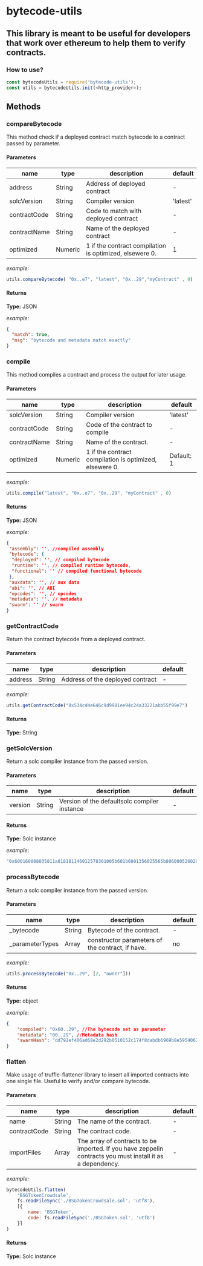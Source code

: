# bytecode-utils

## This library is meant to be useful for developers that work over ethereum to help them to verify contracts.

### How to use?

``` js
const bytecodeUtils = require('bytecode-utils');
const utils = bytecodeUtils.init(<http_provider>);
```

## Methods

### compareBytecode
This method check if a deployed contract match bytecode to a contract passed by parameter.

#### Parameters

| name         | type    | description                                             | default  |
| ------------ | ------- | ------------------------------------------------------- | -------- |
| address      | String  | Address of deployed contract                            | -        |
| solcVersion  | String  | Compiler version                                        | 'latest' |
| contractCode | String  | Code to match with deployed contract                    | -        |
| contractName | String  | Name of the deployed contract                           | -        |
| optimized    | Numeric | 1 if the contract compilation is optimized, elsewere 0. | 1        |

_example:&nbsp;_

```javascript
utils.compareBytecode( "0x..e7", "latest", "0x..29","myContract" , 0)
```

#### Returns

**Type:**&nbsp;JSON

_example:&nbsp;_

```json
{
  "match": true,
  "msg": "bytecode and metadata match exactly"
}
```

### compile
This method compiles a contract and process the output for later usage.

#### Parameters

| name         | type    | description                                             | default    |
| ------------ | ------- | ------------------------------------------------------- | ---------- |
| solcVersion  | String  | Compiler version                                        | 'latest'   |
| contractCode | String  | Code of the contract to compile                         | -          |
| contractName | String  | Name of the contract.                                   | -          |
| optimized    | Numeric | 1 if the contract compilation is optimized, elsewere 0. | Default: 1 |

_example:&nbsp;_

```javascript
utils.compile("latest", "0x..e7", "0x..29", "myContract" , 0)
```

#### Returns

**Type:**&nbsp;JSON

_example:&nbsp;_

```json
{
 "assembly": '', //compiled assembly
 "bytecode": {
  "deployed": '', // compiled bytecode
  "runtime": '', // compiled runtime bytecode,
  "functional": '' // compiled functional bytecode
 },
 "auxdata": '', // aux data
 "abi": '', // ABI
 "opcodes": '', // opcodes
 "metadata": '', // metadata
 "swarm": '' // swarm
}
```

### getContractCode
Return the contract bytecode from a deployed contract.

#### Parameters

| name    | type   | description                      | default |
| ------- | ------ | -------------------------------- | ------- |
| address | String | Address of the deployed contract | -       |

_example:&nbsp;_

```javascript
utils.getContractCode("0x534cd4e646c9d9981ee94c24a33221abb55f99e7")
```

#### Returns
**Type:**&nbsp;String

### getSolcVersion
Return a solc compiler instance from the passed version.

#### Parameters

| name    | type   | description                                  | default |
| ------- | ------ | -------------------------------------------- | ------- |
| version | String | Version of the defaultsolc compiler instance | -       |

#### Returns
**Type:**&nbsp;Solc instance

_example:&nbsp;_

```javascript
"0x600160008035811a818181146012578301005b601b6001356025565b8060005260206000f25b600060078202905091905056"
```
### processBytecode
Return a solc compiler instance from the passed version.

#### Parameters

| name            | type   | description                                      | default |
| --------------- | ------ | ------------------------------------------------ | ------- |
| _bytecode       | String | Bytecode of the contract.                        | -       |
| _parameterTypes | Array  | constructor parameters of the contract, if have. | no      |

_example:&nbsp;_

```javascript
utils.processBytecode("0x..29", [2, "owner"]))
```


#### Returns
**Type:**&nbsp;object

_example:&nbsp;_

```json
{ 
    "compiled": "0x60..29", //The bytecode set as parameter
    "metadata": "00..29", //Metadata hash
    "swarmHash": "dd792ef406ad68e2d292b0510152c174f8dabdb6969b8e5954062fa16b4d6836" // Merkle tree hash designed for the purpose of efficient storage and retrieval in content-addressed storage
}
```

### flatten
Make usage of truffle-flattener library to insert all imported contracts into one single file. Useful to verify and/or compare bytecode.

#### Parameters

| name         | type   | description                                                                                                | default |
| ------------ | ------ | ---------------------------------------------------------------------------------------------------------- | ------- |
| name         | String | The name of the contract.                                                                                  | -       |
| contractCode | String | The contract code.                                                                                         | -       |
| importFiles  | Array  | The array of contracts to be imported. If you have zeppelin contracts you must install it as a dependency. | -       |

_example:&nbsp;_
```javascript
bytecodeUtils.flatten(
    'BSGTokenCrowdsale',
    fs.readFileSync('./BSGTokenCrowdsale.sol', 'utf8'),
    [{
        name: 'BSGToken',
        code: fs.readFileSync('./BSGToken.sol', 'utf8')
    }]
)
```

#### Returns

**Type:**&nbsp;Solc instance

